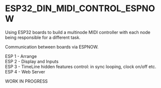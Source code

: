 # ESP32_DIN_MIDI_CONTROL_ESPNOW

Using ESP32 boards to build a multinode MIDI controller with each node being responsible for a different task. 

Communication between boards via ESPNOW.

ESP 1 - Arrange <br>
ESP 2 - Display and Inputs <br>
ESP 3 - TimeLine hidden features control: in sync looping, clock on/off etc. <br>
ESP 4 - Web Server <br>

WORK IN PROGRESS
